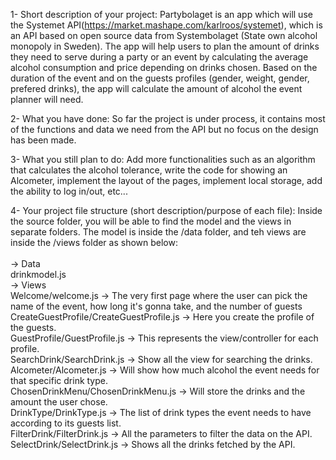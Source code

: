 1- Short description of your project: Partybolaget is an app which will use the Systemet API(https://market.mashape.com/karlroos/systemet), which is an API based on open source data from Systembolaget (State own alcohol monopoly in Sweden). The app will help users to plan the amount of drinks they need to serve during a party or an event by calculating the average alcohol consumption and price depending on drinks chosen. Based on the duration of the event and on the guests profiles (gender, weight, gender, prefered drinks), the app will calculate the amount of alcohol the event planner will need.

2- What you have done: So far the project is under process, it contains most of the functions and data we need from the API but no focus on the design has been made.

3- What you still plan to do: Add more functionalities such as an algorithm that calculates the alcohol tolerance, write the code for showing an Alcometer, implement the layout of the pages, implement local storage, add the ability to log in/out, etc...

4- Your project file structure (short description/purpose of each file): Inside the source folder, you will be able to find the model and the views in separate folders. The model is inside the /data folder, and teh views are inside the /views folder as shown below:
<br/><br/>
-> Data<br/>
	drinkmodel.js<br/>
-> Views<br/>
	Welcome/welcome.js -> The very first page where the user can pick the name of the event, how long it's gonna take, and the number of guests<br/>
	CreateGuestProfile/CreateGuestProfile.js -> Here you create the profile of the guests.<br/>
	GuestProfile/GuestProfile.js -> This represents the view/controller for each profile.<br/>
	SearchDrink/SearchDrink.js -> Show all the view for searching the drinks.<br/>
	Alcometer/Alcometer.js -> Will show how much alcohol the event needs for that specific drink type.<br/>
	ChosenDrinkMenu/ChosenDrinkMenu.js -> Will store the drinks and the amount the user chose.<br/>
	DrinkType/DrinkType.js -> The list of drink types the event needs to have according to its guests list.<br/>
	FilterDrink/FilterDrink.js -> All the parameters to filter the data on the API.<br/>
	SelectDrink/SelectDrink.js -> Shows all the drinks fetched by the API.<br/>

